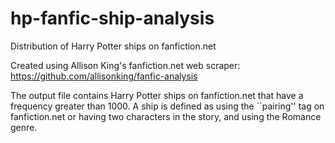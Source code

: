 # hp-fanfic-ship-analysis
Distribution of Harry Potter ships on fanfiction.net

Created using Allison King's fanfiction.net web scraper: https://github.com/allisonking/fanfic-analysis

The output file contains Harry Potter ships on fanfiction.net that have a frequency greater than 1000. A ship is defined as using the ``pairing'' tag on fanfiction.net or having two characters in the story, and using the Romance genre.
